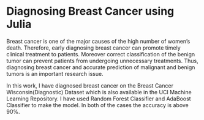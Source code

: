 # Diagnosing Breast Cancer using Julia

Breast cancer is one of the major causes of the high number of women’s death. Therefore, early diagnosing breast cancer can promote timely clinical treatment to patients. Moreover correct classification of the benign tumor can prevent patients from undergoing unnecessary treatments. Thus, diagnosing breast cancer and accurate prediction of malignant and benign tumors is an important research issue. 

In this work, I have diagnosed breast cancer on the Breast Cancer Wisconsin(Diagnostic) Dataset which is also available in the UCI Machine Learning Repository. I have used Random Forest Classifier and AdaBoost Classifier to make the model. In both of the cases the accuracy is above 90%. 
